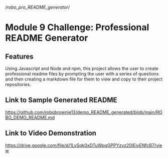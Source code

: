 /_robo_pro_README_generator_/

# Module 9 Challenge: Professional README Generator

## Features

Using Javascript and Node and npm, this project allows the user to create professional readme files by prompting the user with a series of questions and then
creating a markdown file for them to view and copy to their project repositories.

## Link to Sample Generated README

https://github.com/robobrownie13/demo_README_generated/blob/main/ROBO_DEMO_README.md

## Link to Video Demonstration

https://drive.google.com/file/d/1LySqk0xDTuWpqGPPYzvz20lEjvENfcB7/view
